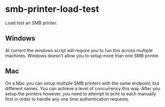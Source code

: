smb-printer-load-test
=====================

Load test an SMB printer.

## Windows

At current the windows script will require you to run this across multiple machines.  Windows doesn't allow you to setup more than one SMB printer.

## Mac

On a Mac you can setup multiple SMB printers with the same endpoint, but different names.  You can achieve a level of concurrency this way.  After you setup the printers however, you need to attempt to print to each manually first in order to handle any one time authentication requests.



